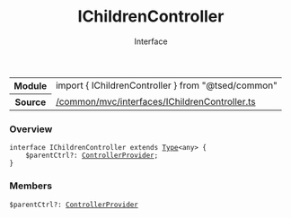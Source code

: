 
<header class="symbol-info-header"><h1 id="ichildrencontroller">IChildrenController</h1><label class="symbol-info-type-label interface">Interface</label></header>
<!-- summary -->
<section class="symbol-info"><table class="is-full-width"><tbody><tr><th>Module</th><td><div class="lang-typescript"><span class="token keyword">import</span> { IChildrenController }&nbsp;<span class="token keyword">from</span>&nbsp;<span class="token string">"@tsed/common"</span></div></td></tr><tr><th>Source</th><td><a href="https://github.com/Romakita/ts-express-decorators/blob/v4.8.0/src//common/mvc/interfaces/IChildrenController.ts#L0-L0">/common/mvc/interfaces/IChildrenController.ts</a></td></tr></tbody></table></section>
<!-- overview -->


### Overview


<pre><code class="typescript-lang "><span class="token keyword">interface</span> IChildrenController <span class="token keyword">extends</span> <a href="#api/core/type"><span class="token">Type</span></a><<span class="token keyword">any</span>> <span class="token punctuation">{</span>
    $parentCtrl?<span class="token punctuation">:</span> <a href="#api/common/mvc/controllerprovider"><span class="token">ControllerProvider</span></a><span class="token punctuation">;</span>
<span class="token punctuation">}</span></code></pre>


<!-- Parameters -->

<!-- Description -->

<!-- Members -->







### Members



<div class="method-overview">
<pre><code class="typescript-lang ">$parentCtrl?<span class="token punctuation">:</span> <a href="#api/common/mvc/controllerprovider"><span class="token">ControllerProvider</span></a></code></pre>
</div>








